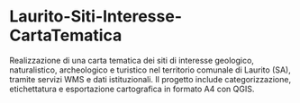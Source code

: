 # Laurito-Siti-Interesse-CartaTematica
Realizzazione di una carta tematica dei siti di interesse geologico, naturalistico, archeologico e turistico nel territorio comunale di Laurito (SA), tramite servizi WMS e dati istituzionali. Il progetto include categorizzazione, etichettatura e esportazione cartografica in formato A4 con QGIS.
